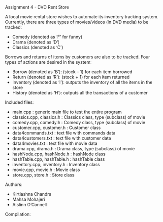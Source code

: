 Assignment 4 - DVD Rent Store

A local movie rental store wishes to automate its inventory tracking system. Currently, there are three types of movies/videos (in DVD media) to be tracked:
- Comedy (denoted as ‘F’ for funny)
- Drama (denoted as ‘D’)
- Classics (denoted as ‘C’)

Borrows and returns of items by customers are also to be tracked. Four types of actions are desired in the system:
- Borrow (denoted as ‘B’): (stock – 1) for each item borrowed
- Return (denoted as ‘R’): (stock + 1) for each item returned
- Inventory (denoted as ‘I’): outputs the inventory of all the items in the store
- History (denoted as ‘H’): outputs all the transactions of a customer

Included files:
- main.cpp : generic main file to test the entire program
- classics.cpp, classics.h : Classics class, type (subclass) of movie
- comedy.cpp, comedy.h : Comedy class, type (subclass) of movie
- customer.cpp, customer.h : Customer class
- data4commands.txt : text file with commands data
- data4customers.txt : text file with customer data
- data4movies.txt : text file with movie data
- drama.cpp, drama.h : Drama class, type (subclass) of movie
- hashNode.cpp, hashNode.h : hashNode class
- hashTable.cpp, hashTable.h : hashTable class
- inventory.cpp, inventory.h : Inventory class
- movie.cpp, movie.h : Movie class
- store.cpp, store.h : Store class

Authors:
- Kirtiashna Chandra
- Mahsa Mohajeri
- Aislinn O’Connell

Compilation:
